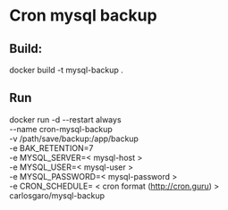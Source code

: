 # Cron mysql backup

## Build: 
docker build -t mysql-backup .

## Run 
docker run -d --restart always \
  --name cron-mysql-backup \
  -v /path/save/backup:/app/backup \
  -e BAK_RETENTION=7 \
  -e MYSQL_SERVER=< mysql-host > \
  -e MYSQL_USER=< mysql-user > \
  -e MYSQL_PASSWORD=< mysql-password > \
  -e CRON_SCHEDULE= < cron format (http://cron.guru) > \
  carlosgaro/mysql-backup

